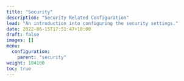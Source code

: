 ```yaml
---
title: "Security"
description: "Security Related Configuration"
lead: "An introduction into configuring the security settings."
date: 2022-06-15T17:51:47+10:00
draft: false
images: []
menu:
  configuration:
    parent: "security"
weight: 104100
toc: true
---
```

